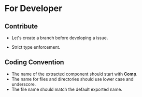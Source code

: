 # For Developer

## Contribute

- Let's create a branch before developing a issue.

- Strict type enforcement.


## Coding Convention

- The name of the extracted component should start with **Comp**.
- The name for files and directories should use lower case and underscore.
- The file name should match the default exported name.